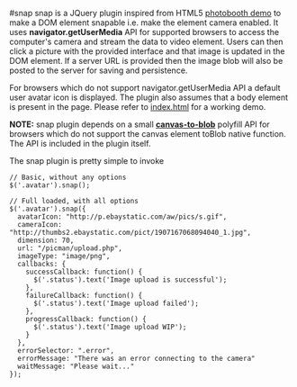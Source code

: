 #snap
snap is a JQuery plugin inspired from HTML5 [photobooth demo](http://html5-demos.appspot.com/static/getusermedia/photobooth.html) 
to make a DOM element snapable i.e. make the element camera enabled. It uses **navigator.getUserMedia** API for 
supported browsers to access the computer's camera and stream the data to video element. Users can then click a picture 
with the provided interface and that image is updated in the DOM element. If a server URL is provided then the image 
blob will also be posted to the server for saving and persistence.

For browsers which do not support navigator.getUserMedia API a default user avatar icon is displayed. The plugin also 
assumes that a body element is present in the page. Please refer to [index.html](https://github.com/senthilp/snap/blob/master/index.html) 
for a working demo.

**NOTE:** snap plugin depends on a small [**canvas-to-blob**](https://github.com/blueimp/JavaScript-Canvas-to-Blob) polyfill 
API for browsers which do not support the canvas element toBlob native function. The API is included in the plugin itself.

The snap plugin is pretty simple to invoke

    // Basic, without any options
    $('.avatar').snap();
    
    // Full loaded, with all options
    $('.avatar').snap({
      avatarIcon: "http://p.ebaystatic.com/aw/pics/s.gif",
      cameraIcon: "http://thumbs2.ebaystatic.com/pict/1907167068094040_1.jpg",
      dimension: 70,
      url: "/picman/upload.php",
      imageType: "image/png",
      callbacks: {
        successCallback: function() {
          $('.status').text('Image upload is successful');
        },
        failureCallback: function() {
          $('.status').text('Image upload failed');
        },
        progressCallback: function() {
          $('.status').text('Image upload WIP');
        }
      },	
      errorSelector: ".error", 
      errorMessage: "There was an error connecting to the camera"
      waitMessage: "Please wait..."
    });

